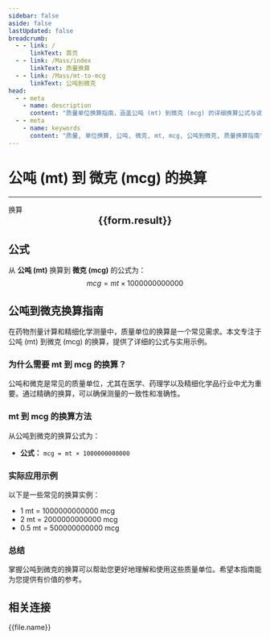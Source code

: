 ```yaml
---
sidebar: false
aside: false
lastUpdated: false
breadcrumb:
  - - link: /
      linkText: 首页
  - - link: /Mass/index
      linkText: 质量换算
  - - link: /Mass/mt-to-mcg
      linkText: 公吨到微克
head:
  - - meta
    - name: description
      content: "质量单位换算指南，涵盖公吨 (mt) 到微克 (mcg) 的详细换算公式与说明。"
  - - meta
    - name: keywords
      content: "质量, 单位换算, 公吨, 微克, mt, mcg, 公吨到微克, 质量换算指南"
---
```

# 公吨 (mt) 到 微克 (mcg) 的换算
---
<script setup>
import { onMounted, reactive, inject, ref } from 'vue'
import { NButton, NForm, NFormItem, NInput, NInputNumber, NSelect, NCard, useMessage,NGrid ,NGi } from 'naive-ui'
import { defineClientComponent } from 'vitepress'
import { Mass } from '../../files';

const convert = inject('convert')

const form = reactive({
  number: null,
  result: '',
})

const convertHandler = () => {
  if (form.number !== null && !isNaN(form.number)) {
    const convertedValue = parseFloat(form.number) * 1000000000000
    form.result = `${form.number}mt = ${convertedValue.toFixed(0)}mcg`
  } else {
    form.result = '请输入有效的数值。'
  }
}
</script>

<n-form size="large" :model="form">
  <n-form-item label="公吨 (mt)">
    <n-input-number v-model:value="form.number" placeholder="输入公吨" style="width: 100%" />
  </n-form-item>
  <n-form-item>
    <n-button type="info" @click="convertHandler" block>换算</n-button>
  </n-form-item>
</n-form>

<n-card  embedded :bordered="false" hoverable>
  <div  style="text-align:center;font-size:20px;">
    <strong>{{form.result}}</strong>
  </div>
</n-card>

## 公式

从 **公吨 (mt)** 换算到 **微克 (mcg)** 的公式为：
$$ mcg = mt \times 1000000000000 $$

## 公吨到微克换算指南

在药物剂量计算和精细化学测量中，质量单位的换算是一个常见需求。本文专注于公吨 (mt) 到微克 (mcg) 的换算，提供了详细的公式与实用示例。

### 为什么需要 mt 到 mcg 的换算？

公吨和微克是常见的质量单位，尤其在医学、药理学以及精细化学品行业中尤为重要。通过精确的换算，可以确保测量的一致性和准确性。

### mt 到 mcg 的换算方法

从公吨到微克的换算公式为：

- **公式：** `mcg = mt × 1000000000000`

### 实际应用示例

以下是一些常见的换算实例：

- 1 mt = 1000000000000 mcg
- 2 mt = 2000000000000 mcg
- 0.5 mt = 500000000000 mcg

### 总结

掌握公吨到微克的换算可以帮助您更好地理解和使用这些质量单位。希望本指南能为您提供有价值的参考。

## 相关连接
<n-grid x-gap="12" :cols="2">
  <n-gi v-for="(file, index) in Mass" :key="index">
    <n-button
      text
      tag="a"
      :href="file.path"
      type="info"
    >
      {{file.name}}
    </n-button>
  </n-gi>
</n-grid>